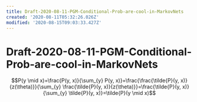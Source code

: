 ```yaml
---
title: Draft-2020-08-11-PGM-Conditional-Prob-are-cool-in-MarkovNets
created: '2020-08-11T05:32:26.026Z'
modified: '2020-08-15T09:03:33.427Z'
---
```


# Draft-2020-08-11-PGM-Conditional-Prob-are-cool-in-MarkovNets

$$P(y \mid x)=\frac{P(y, x)}{\sum_{y} P(y, x)}=\frac{\frac{\tilde{P}(y, x)}{z(\theta)}}{\sum_{y} \frac{\tilde{P}(y, x)}{z(\theta)}}=\frac{\tilde{P}(y, x)}{\sum_{y} \tilde{P}(y, x)}=\tilde{P}(y \mid x)$$

